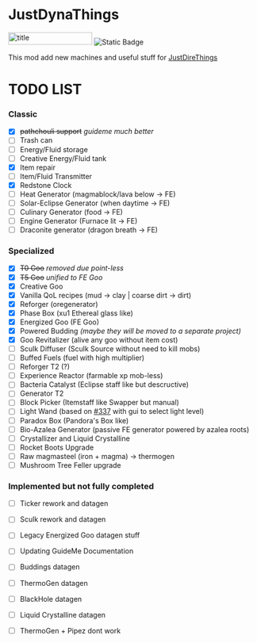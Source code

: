 # JustDynaThings

<p><img src="https://cf.way2muchnoise.eu/versions/1189855.svg" alt="title" width="169" height="25" /> <img src="https://img.shields.io/badge/NeoForge-lime?style=plastic&amp;link=https%3A%2F%2Fneoforged.net%2F" alt="Static Badge" /></p>

This mod add new machines and useful stuff for [JustDireThings](https://legacy.curseforge.com/minecraft/mc-mods/just-dire-things)

# TODO LIST

### Classic

- [x] ~~pathchouli support~~ _guideme much better_
- [ ] Trash can
- [ ] Energy/Fluid storage
- [ ] Creative Energy/Fluid tank
- [x] Item repair
- [ ] Item/Fluid Transmitter
- [x] Redstone Clock
- [ ] Heat Generator (magmablock/lava below -> FE)
- [ ] Solar-Eclipse Generator (when daytime -> FE)
- [ ] Culinary Generator (food -> FE)
- [ ] Engine Generator (Furnace lit -> FE)
- [ ] Draconite generator (dragon breath -> FE)

### Specialized

- [x] ~~T0 Goo~~ *removed due point-less*
- [x] ~~T5 Goo~~ *unified to FE Goo*
- [x] Creative Goo
- [x] Vanilla QoL recipes (mud -> clay | coarse dirt -> dirt)
- [x] Reforger (oregenerator)
- [x] Phase Box (xu1 Ethereal glass like)
- [x] Energized Goo (FE Goo)
- [x] Powered Budding *(maybe they will be moved to a separate project)*
- [x] Goo Revitalizer (alive any goo without item cost)
- [ ] Sculk Diffuser (Sculk Source without need to kill mobs)
- [ ] Buffed Fuels (fuel with high multiplier)
- [ ] Reforger T2 (?)
- [ ] Experience Reactor (farmable xp mob-less)
- [ ] Bacteria Catalyst (Eclipse staff like but descructive)
- [ ] Generator T2
- [ ] Block Picker (Itemstaff like Swapper but manual)
- [ ] Light Wand (based on [#337](https://github.com/Direwolf20-MC/JustDireThings/issues/337) with gui to select light level)
- [ ] Paradox Box (Pandora's Box like)
- [ ] Bio-Azalea Generator (passive FE generator powered by azalea roots)
- [ ] Crystallizer and Liquid Crystalline
- [ ] Rocket Boots Upgrade
- [ ] Raw magmasteel (iron + magma) -> thermogen
- [ ] Mushroom Tree Feller upgrade

### Implemented but not fully completed
- [ ] Ticker rework and datagen
- [ ] Sculk rework and datagen
- [ ] Legacy Energized Goo datagen stuff
- [ ] Updating GuideMe Documentation
- [ ] Buddings datagen
- [ ] ThermoGen datagen
- [ ] BlackHole datagen
- [ ] Liquid Crystalline datagen
- [ ] ThermoGen + Pipez dont work

